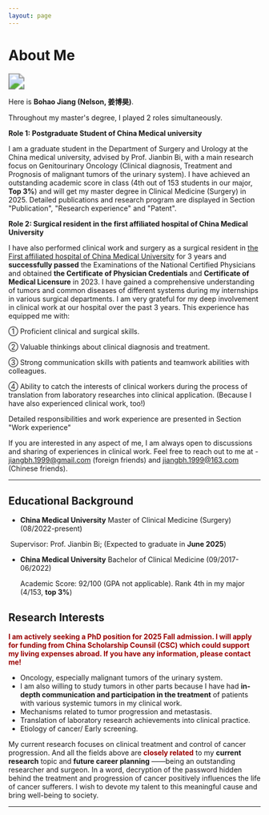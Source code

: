 ```yaml
---
layout: page
---
```


# About Me

<img src="https://nelsonjiang1999.github.io//Bohao Jiang.jpg" class="floatpic" style="zoom: 200%;" >

Here is **Bohao Jiang (Nelson, 姜博昊)**. 

Throughout my master's degree, I played 2 roles simultaneously.

**Role 1: Postgraduate Student of China Medical university** <br>

I am a graduate student in the Department of Surgery and Urology at the China medical university, advised by Prof. Jianbin Bi, with a main research focus on Genitourinary Oncology (Clinical diagnosis, Treatment and Prognosis of malignant tumors of the urinary system). I have achieved an outstanding academic score in class (4th out of 153 students in our major, **Top 3%**) and will get my master degree in Clinical Medicine (Surgery) in 2025.  Detailed publications and research program are displayed in Section "Publication", "Research experience" and "Patent".

**Role 2: Surgical resident in the first affiliated hospital of China Medical University**<br>

I have also performed clinical work and surgery as a surgical resident in [the First affiliated hospital of China Medical University](https://www.cmu1h.com/home) for 3 years and **successfully passed** the Examinations of the National Certified Physicians and obtained **the Certificate of Physician Credentials** and **Certificate of Medical Licensure** in 2023. I have gained a comprehensive understanding of tumors and common diseases of different systems during my internships in various surgical departments.  I am very grateful for my deep involvement in clinical work at our hospital over the past 3 years. This experience has equipped me with: <br>

① Proficient clinical and surgical skills.<br>

② Valuable thinkings about clinical diagnosis and treatment.<br>

③ Strong communication skills with patients and teamwork abilities with colleagues.<br>

④ Ability to catch the interests of clinical workers during the process of translation from laboratory researches into clinical application. (Because I have also experienced clinical work, too!)<br>

Detailed responsibilities and work experience are presented in Section "Work experience"

If you are interested in any aspect of me, I am always open to discussions and sharing of experiences in clinical work. Feel free to reach out to me at - jiangbh.1999@gmail.com (foreign friends) and jiangbh.1999@163.com (Chinese friends).

---

## Educational Background

- **China Medical University**  Master of Clinical Medicine (Surgery) (08/2022-present)<br>

​        Supervisor: Prof. Jianbin Bi;             (Expected to graduate in **June 2025**)

- **China Medical University**  Bachelor of Clinical Medicine  (09/2017-06/2022)

  Academic Score: 92/100 (GPA not applicable).  Rank 4th in my major (4/153, **top 3%**)

## Research Interests

**<font color="#990000">I am actively seeking a PhD position for 2025 Fall admission. I will apply for funding from China Scholarship Counsil (CSC) which could support my living expenses abroad. If you have any information, please contact me!</font>**

- Oncology, especially malignant tumors of the urinary system. 
- I am also willing to study tumors in other parts because I have had **in-depth communication and participation in the treatment** of patients with various systemic tumors in my clinical work.
- Mechanisms related to tumor progression and metastasis.
- Translation of laboratory research achievements into clinical practice.
- Etiology of cancer/ Early screening. 

My current research focuses on clinical treatment and control of cancer progression. And all the fields above are **<font color="#990000">closely related</font>** to my **current research** topic and **future career planning** ——being an outstanding researcher and surgeon. In a word, decryption of  the password hidden behind the treatment and progression of cancer positively influences the life of cancer sufferers.  I wish to devote my talent to this meaningful cause and bring well-being to society.

---



